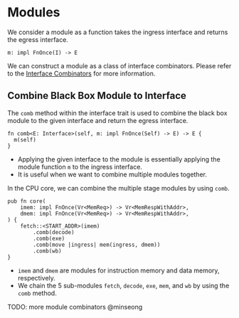 # Modules

<!-- Modules help structure the design of complex hardware systems, like processors, by breaking them into smaller, manageable, and reusable components. -->

We consider a module as a function takes the ingress interface and returns the egress interface.

```rust,noplayground
m: impl FnOnce(I) -> E
```

We can construct a module as a class of interface combinators. Please refer to the [Interface Combinators](./combinator.md) for more information.

## Combine Black Box Module to Interface

The `comb` method within the interface trait is used to combine the black box module to the given interface and return the egress interface.
```rust,noplayground
fn comb<E: Interface>(self, m: impl FnOnce(Self) -> E) -> E {
  m(self)
}
```

- Applying the given interface to the module is essentially applying the module function `m` to the ingress interface.
- It is useful when we want to combine multiple modules together.

In the CPU core, we can combine the multiple stage modules by using `comb`.

```rust,noplayground
pub fn core(
    imem: impl FnOnce(Vr<MemReq>) -> Vr<MemRespWithAddr>,
    dmem: impl FnOnce(Vr<MemReq>) -> Vr<MemRespWithAddr>,
) {
    fetch::<START_ADDR>(imem)
        .comb(decode)
        .comb(exe)
        .comb(move |ingress| mem(ingress, dmem))
        .comb(wb)
}
```

- `imem` and `dmem` are modules for instruction memory and data memory, respectively.
- We chain the 5 sub-modules `fetch`, `decode`, `exe`, `mem`, and `wb` by using the `comb` method.

TODO: more module combinators @minseong

<!--TODO: should we introduce the following function?-->
<!---->
<!--/// Generate an array of modules.-->
<!--/// TODO: Modify `f` to be `f: impl FnOnce(n: usize) -> T`.-->
<!--#[magic(module::from_fn)]-->
<!--pub fn from_fn<I: Interface, O: Interface, J: Interface, T, const N: usize>(f: T) -> [fn(I, J) -> (O, J); N]-->
<!--where T: FnOnce(I, J) -> (O, J) {-->
<!--    todo!()-->
<!--}-->
<!---->
<!--/// Generate a 1D systolic array from an array of modules.-->
<!--#[magic(module::seq)]-->
<!--pub fn seq<I: Interface, O: Interface, J: Interface, const N: usize>(-->
<!--    ms: [fn(I, J) -> (O, J); N],-->
<!--) -> impl FnOnce([I; N], J) -> ([O; N], J) {-->
<!--    // This should be primitive?-->
<!--    |is, j| todo!()-->
<!--}-->
<!---->
<!--/// Flip module input and output.-->
<!--pub fn flip<I1: Interface, I2: Interface, O1: Interface, O2: Interface, T>(f: T) -> impl FnOnce(I2, I1) -> (O2, O1)-->
<!--where T: FnOnce(I1, I2) -> (O1, O2) {-->
<!--    move |i2, i1| {-->
<!--        let (o1, o2) = f(i1, i2);-->
<!--        (o2, o1)-->
<!--    }-->
<!--}-->
